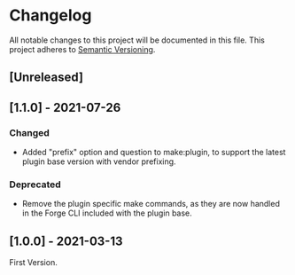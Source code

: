 # Changelog

All notable changes to this project will be documented in this file. This project adheres to [Semantic Versioning](https://semver.org/spec/v2.0.0.html).

## [Unreleased]

## [1.1.0] - 2021-07-26

### Changed

- Added "prefix" option and question to make:plugin, to support the latest plugin base version with vendor prefixing.

### Deprecated

- Remove the plugin specific make commands, as they are now handled in the Forge CLI included with the plugin base.

## [1.0.0] - 2021-03-13

First Version.
